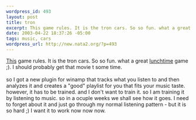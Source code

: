 ```yaml
--- 
wordpress_id: 493
layout: post
title: tron
excerpt: This game rules. It is the tron cars. So so fun. what a great lunchtime game ;). I should probably get that movie t some time. so I got a new plugin for winamp that tracks what you listen to and then analyzes it and creates a "good" playlist for you that fits your music taste. however, it has to be trained. and I don't wan...
date: 2003-04-22 18:37:26 -05:00
tags: music, cars
wordpress_url: http://new.nata2.org/?p=493
---
```

<a href="http://www.cybermonkey.jp/html/game/swron/">This</a> game rules. It is the tron cars. So so fun. what a great <u>lunchtime</u> game ;). I should probably get that movie t some time. <br/><br/>so I got a new plugin for winamp that tracks what you listen to and then analyzes it and creates a "good" playlist for you that fits your music taste. however, it has to be trained. and I don't want to train it. so I am training it by listening to music. so in a ocuple weeks we shall see how it goes. I need to forget about it and just go through my normal listening pattern - but it is so hard ;) I want it to work now now now.
